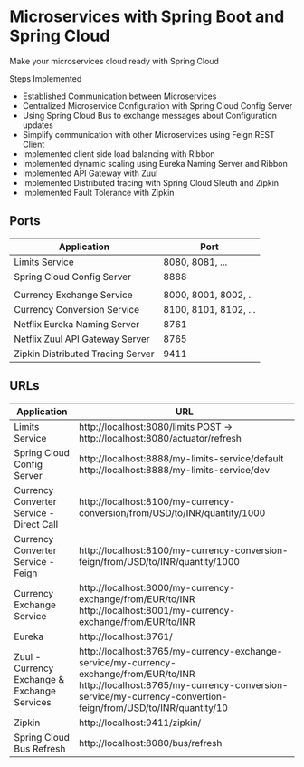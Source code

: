 # Microservices with Spring Boot and Spring Cloud

Make your microservices cloud ready with Spring Cloud

Steps Implemented

- Established Communication between Microservices
- Centralized Microservice Configuration with Spring Cloud Config Server
- Using Spring Cloud Bus to exchange messages about Configuration updates
- Simplify communication with other Microservices using Feign REST Client
- Implemented client side load balancing with Ribbon
- Implemented dynamic scaling using Eureka Naming Server and Ribbon
- Implemented API Gateway with Zuul
- Implemented Distributed tracing with Spring Cloud Sleuth and Zipkin
- Implemented Fault Tolerance with Zipkin

## Ports

|     Application       |     Port          |
| ------------- | ------------- |
| Limits Service | 8080, 8081, ... |
| Spring Cloud Config Server | 8888 |
|  |  |
| Currency Exchange Service | 8000, 8001, 8002, ..  |
| Currency Conversion Service | 8100, 8101, 8102, ... |
| Netflix Eureka Naming Server | 8761 |
| Netflix Zuul API Gateway Server | 8765 |
| Zipkin Distributed Tracing Server | 9411 |

## URLs

|     Application       |     URL          |
| ------------- | ------------- |
| Limits Service | http://localhost:8080/limits POST -> http://localhost:8080/actuator/refresh|
|Spring Cloud Config Server| http://localhost:8888/my-limits-service/default http://localhost:8888/my-limits-service/dev |
|  Currency Converter Service - Direct Call| http://localhost:8100/my-currency-conversion/from/USD/to/INR/quantity/1000
|  Currency Converter Service - Feign| http://localhost:8100/my-currency-conversion-feign/from/USD/to/INR/quantity/1000
| Currency Exchange Service | http://localhost:8000/my-currency-exchange/from/EUR/to/INR http://localhost:8001/my-currency-exchange/from/EUR/to/INR
| Eureka | http://localhost:8761/|
| Zuul - Currency Exchange & Exchange Services | http://localhost:8765/my-currency-exchange-service/my-currency-exchange/from/EUR/to/INR http://localhost:8765/my-currency-conversion-service/my-currency-convertion-feign/from/USD/to/INR/quantity/10|
| Zipkin | http://localhost:9411/zipkin/ |
| Spring Cloud Bus Refresh | http://localhost:8080/bus/refresh |